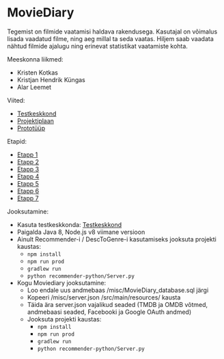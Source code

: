 # MovieDiary

Tegemist on filmide vaatamisi haldava rakendusega. Kasutajal on võimalus lisada vaadatud filme, ning aeg millal ta seda vaatas. Hiljem saab vaadata nähtud filmide ajalugu ning erinevat statistikat vaatamiste kohta. 

Meeskonna liikmed:
- Kristen Kotkas
- Kristjan Hendrik Küngas
- Alar Leemet

Viited:
- [Testkeskkond](https://moviediary.eu)  
- [Projektiplaan](https://github.com/kristenkotkas/moviediary/wiki/Projektiplaan)
- [Prototüüp](https://github.com/kristenkotkas/moviediary/wiki/Protot%C3%BC%C3%BCp)

Etapid:
- [Etapp 1](https://github.com/kristenkotkas/moviediary/wiki/Etapp-1)
- [Etapp 2](https://github.com/kristenkotkas/moviediary/wiki/Etapp-2)
- [Etapp 3](https://github.com/kristenkotkas/moviediary/wiki/Etapp-3)
- [Etapp 4](https://github.com/kristenkotkas/moviediary/wiki/Etapp-4)
- [Etapp 5](https://github.com/kristenkotkas/moviediary/wiki/Etapp-5)
- [Etapp 6](https://github.com/kristenkotkas/moviediary/wiki/Etapp-6)
- [Etapp 7](https://github.com/kristenkotkas/moviediary/wiki/Etapp-7)

Jooksutamine:
- Kasuta testkeskkonda: [Testkeskkond](https://moviediary.eu)  
- Paigalda Java 8, Node.js v8 viimane versioon
- Ainult Recommender-i / DescToGenre-i kasutamiseks jooksuta projekti kaustas:  
  - ```npm install``` 
  - ```npm run prod```
  - ```gradlew run```
  - ```python recommender-python/Server.py```
- Kogu Moviediary jooksutamine:
  - Loo endale uus andmebaas /misc/MovieDiary_database.sql järgi
  - Kopeeri /misc/server.json /src/main/resources/ kausta
  - Täida ära server.json vajalikud seaded (TMDB ja OMDB võtmed, andmebaasi seaded, Facebooki ja Google OAuth andmed)
  - Jooksuta projekti kaustas:
    - ```npm install``` 
    - ```npm run prod```
    - ```gradlew run```
    - ```python recommender-python/Server.py```
